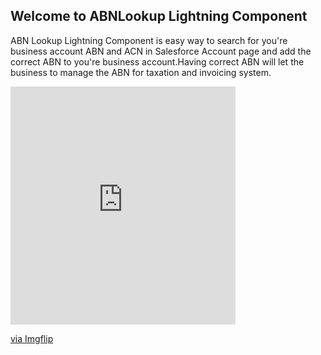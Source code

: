 ## Welcome to ABNLookup Lightning Component 

ABN Lookup Lightning Component is easy way to search for you're business account ABN and ACN in Salesforce Account page and add the correct ABN to you're business account.Having correct ABN will let the business to manage the ABN for taxation and invoicing system.

<div style="width:360px;max-width:100%;"><div style="height:0;padding-bottom:105.83%;position:relative;"><iframe width="360" height="381" style="position:absolute;top:0;left:0;width:100%;height:100%;" frameBorder="0" src="https://imgflip.com/embed/3zhjuz"></iframe></div><p><a href="https://imgflip.com/gif/3zhjuz">via Imgflip</a></p></div>
